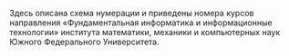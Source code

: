 Здесь описана схема нумерации и приведены номера курсов направления 
«Фундаментальная информатика и информационные технологии» института
математики, механики и компьютерных наук Южного Федерального Университета.
